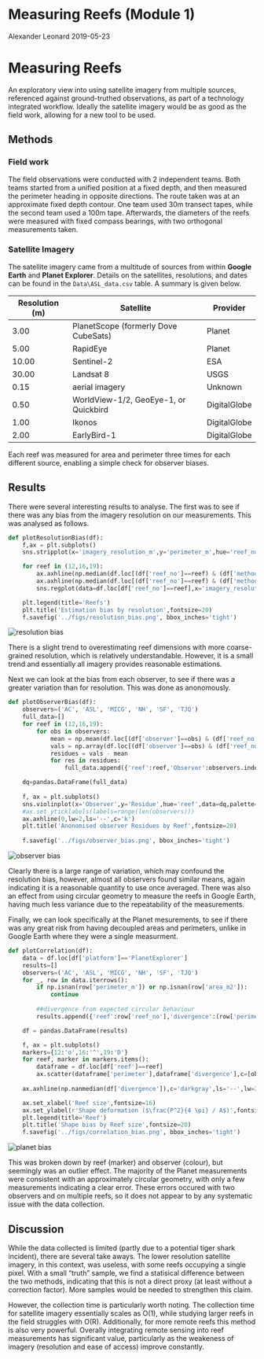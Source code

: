 Measuring Reefs (Module 1)
================
Alexander Leonard
2019-05-23

# Measuring Reefs

An exploratory view into using satellite imagery from multiple sources,
referenced against ground-truthed observations, as part of a technology
integrated workflow. Ideally the satellite imagery would be as good as
the field work, allowing for a new tool to be used.

## Methods

### Field work

The field observations were conducted with 2 independent teams. Both
teams started from a unified position at a fixed depth, and then
measured the perimeter heading in opposite directions. The route taken
was at an approximate fixed depth contour. One team used 30m transect
tapes, while the second team used a 100m tape. Afterwards, the diameters
of the reefs were measured with fixed compass bearings, with two
orthogonal measurements taken.

### Satellite Imagery

The satellite imagery came from a multitude of sources from within
**Google Earth** and **Planet Explorer**. Details on the satellites,
resolutions, and dates can be found in the `Data\ASL_data.csv` table. A
summary is given
below.

| Resolution (m) | Satellite                             | Provider     |
| -------------- | ------------------------------------- | ------------ |
| 3.00           | PlanetScope (formerly Dove CubeSats)  | Planet       |
| 5.00           | RapidEye                              | Planet       |
| 10.00          | Sentinel-2                            | ESA          |
| 30.00          | Landsat 8                             | USGS         |
| 0.15           | aerial imagery                        | Unknown      |
| 0.50           | WorldView-1/2, GeoEye-1, or Quickbird | DigitalGlobe |
| 1.00           | Ikonos                                | DigitalGlobe |
| 2.00           | EarlyBird-1                           | DigitalGlobe |

Each reef was measured for area and perimeter three times for each
different source, enabling a simple check for observer biases.

## Results
There were several interesting results to analyse. The first was to see if there was any bias from the imagery resolution on our measurements. This was analysed as follows.

```python
def plotResolutionBias(df):
    f,ax = plt.subplots()
    sns.stripplot(x='imagery_resolution_m',y='perimeter_m',hue='reef_no', data=df,ax=ax,size=8)

    for reef in (12,16,19):
        ax.axhline(np.median(df.loc[(df['reef_no']==reef) & (df['method']=='imagery')]['perimeter_m']),lw=3,c='darkgray',ls='--',label='Satellite median' if reef==12 else None)
        ax.axhline(np.median(df.loc[(df['reef_no']==reef) & (df['method']=='field')]['perimeter_m']),lw=3,ls=':',c='magenta',label='Field median' if reef==12 else None)
        sns.regplot(data=df.loc[df['reef_no']==reef],x='imagery_resolution_m',y='perimeter_m',ax=ax,scatter=False,label='Regression' if reef==12 else None)

    plt.legend(title='Reefs')
    plt.title('Estimation bias by resolution',fontsize=20)
    f.savefig('../figs/resolution_bias.png', bbox_inches='tight')
```

![resolution bias](figs/resolution_bias.png) 

There is a slight trend to overestimating reef dimensions with more coarse-grained resolution, which is relatively understandable. However, it is a small trend and essentially all imagery provides reasonable estimations.

Next we can look at the bias from each observer, to see if there was a greater variation than for resolution. This was done as anonomously.

```python
def plotObserverBias(df):
    observers=('AC', 'ASL', 'MICG', 'NH', 'SF', 'TJQ')
    full_data=[]
    for reef in (12,16,19):
        for obs in observers:
            mean = np.mean(df.loc[(df['observer']==obs) & (df['reef_no']==reef) & (df['method']=='imagery')]['perimeter_m'])
            vals = np.array(df.loc[(df['observer']==obs) & (df['reef_no']==reef) & (df['method']=='imagery')]['perimeter_m'])
            residues = vals - mean
            for res in residues:
                full_data.append({'reef':reef,'Observer':observers.index(obs), 'Residue':res})

    dq=pandas.DataFrame(full_data)
    
    f, ax = plt.subplots()
    sns.violinplot(x='Observer',y='Residue',hue='reef',data=dq,palette='pastel',inner='stick',ax=ax)
    #ax.set_yticklabels(labels=range(len(observers)))
    ax.axhline(0,lw=2,ls='--',c='k')
    plt.title('Anonomised observer Residues by Reef',fontsize=20)
    
    f.savefig('../figs/observer_bias.png', bbox_inches='tight')
```
![observer bias](figs/observer_bias.png)

Clearly there is a large range of variation, which may confound the resolution bias, however, almost all observers found similar means, again indicating it is a reasonable quantity to use once averaged. There was also an effect from using circular geometry to measure the reefs in Google Earth, having much less variance due to the repeatability of the measurements.

Finally, we can look specifically at the Planet mesurements, to see if there was any great risk from having decoupled areas and perimeters, unlike in Google Earth where they were a single measurment.

```python
def plotCorrelation(df):
    data = df.loc[df['platform']=='PlanetExplorer']
    results=[]
    observers=('AC', 'ASL', 'MICG', 'NH', 'SF', 'TJQ')
    for _, row in data.iterrows():
        if np.isnan(row['perimeter_m']) or np.isnan(row['area_m2']):
            continue
        
        ##divergence from expected circular behaviour 
        results.append({'reef':row['reef_no'],'divergence':(row['perimeter_m']**2/(3.14*4))/row['area_m2'],'perimeter':row['perimeter_m'],'obs':row['observer']})

    df = pandas.DataFrame(results)

    f, ax = plt.subplots()
    markers={12:'o',16:'^',19:'D'}
    for reef, marker in markers.items():
        dataframe = df.loc[df['reef']==reef]
        ax.scatter(dataframe['perimeter'],dataframe['divergence'],c=[observers.index(i) for i in dataframe['obs']],cmap='cividis',s=75,marker=marker,label=reef)
        
    ax.axhline(np.nanmedian(df['divergence']),c='darkgray',ls='--',lw=2)

    ax.set_xlabel('Reef size',fontsize=16)
    ax.set_ylabel(r'Shape deformation ($\frac{P^2}{4 \pi} / A$)',fontsize=16)
    plt.legend(title='Reef')
    plt.title('Shape bias by Reef size',fontsize=20)
    f.savefig('../figs/correlation_bias.png', bbox_inches='tight')
```

 ![planet bias](figs/correlation_bias.png)

This was broken down by reef (marker) and observer (colour), but seemingly was an outlier effect. The majority of the Planet measurements were consistent with an approximately circular geometry, with only a few measurements indicating a clear error. These errors occured with two observers and on multiple reefs, so it does not appear to by any systematic issue with the data collection.

## Discussion

While the data collected is limited (partly due to a potential tiger
shark incident), there are several take aways. The lower resolution
satellite imagery, in this context, was useless, with some reefs
occupying a single pixel. With a small “truth” sample, we find a
statisical difference between the two methods, indicating that this is
not a direct proxy (at least without a correction factor). More samples
would be needed to strengthen this claim.

However, the collection time is particularly worth noting. The
collection time for satellite imagery essentially scales as O(1), while
studying larger reefs in the field struggles with O(R). Additionally,
for more remote reefs this method is also very powerful. Overally
integrating remote sensing into reef measurements has significant value,
particularly as the weakeness of imagery (resolution and ease of access)
improve constantly.
